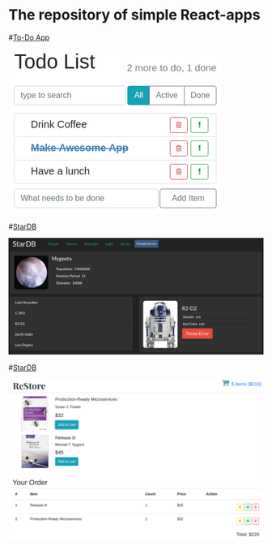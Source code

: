 # The repository of simple React-apps

#[To-Do App](todo/)

![](pictures/todo.png)

#[StarDB](star-db/)

![](pictures/stardb.png)

#[StarDB](re-store/)

![](pictures/restore.png)
